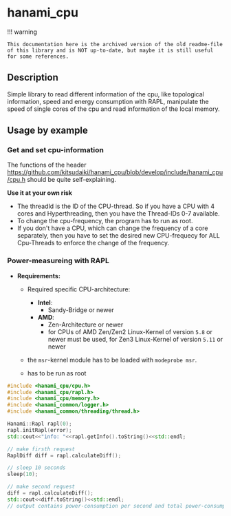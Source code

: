 # hanami_cpu

!!! warning

    This documentation here is the archived version of the old readme-file of this library and is NOT up-to-date, but maybe it is still useful for some references.


## Description

Simple library to read different information of the cpu, like topological information, speed and energy consumption with RAPL, manipulate the speed of single cores of the cpu and read information of the local memory.

## Usage by example

### Get and set cpu-information

The functions of the header https://github.com/kitsudaiki/hanami_cpu/blob/develop/include/hanami_cpu/cpu.h should be quite self-explaining.

**Use it at your own risk**

- The threadId is the ID of the CPU-thread. So if you have a CPU with 4 cores and Hyperthreading, then you have the Thread-IDs 0-7 available.
- To change the cpu-frequency, the program has to run as root.
- If you don't have a CPU, which can change the frequency of a core separately, then you have to set the desired new CPU-frequecy for ALL Cpu-Threads to enforce the change of the frequency.

### Power-measureing with RAPL

- **Requirements:**
    - Required specific CPU-architecture:
        - **Intel**:
            - Sandy-Bridge or newer
        - **AMD**:
            - Zen-Architecture or newer
            - for CPUs of AMD Zen/Zen2 Linux-Kernel of version `5.8` or newer must be used, for Zen3 Linux-Kernel of version `5.11` or newer

    - the `msr`-kernel module has to be loaded with `modeprobe msr`.
    - has to be run as root

```cpp
#include <hanami_cpu/cpu.h>
#include <hanami_cpu/rapl.h>
#include <hanami_cpu/memory.h>
#include <hanami_common/logger.h>
#include <hanami_common/threading/thread.h>

Hanami::Rapl rapl(0);
rapl.initRapl(error);
std::cout<<"info: "<<rapl.getInfo().toString()<<std::endl;

// make firsth request
RaplDiff diff = rapl.calculateDiff();

// sleep 10 seconds
sleep(10);

// make second request
diff = rapl.calculateDiff();
std::cout<<diff.toString()<<std::endl;
// output contains power-consumption per second and total power-consumption within the 10 seconds
```
